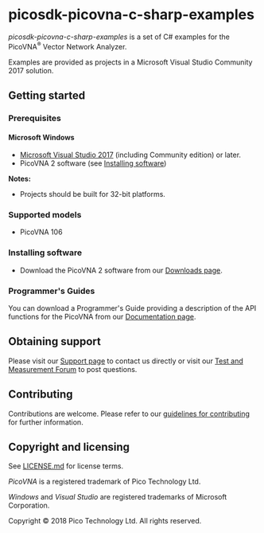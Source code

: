 # picosdk-picovna-c-sharp-examples

*picosdk-picovna-c-sharp-examples* is a set of C# examples for the PicoVNA<sup>®</sup> Vector Network Analyzer.

Examples are provided as projects in a Microsoft Visual Studio Community 2017 solution.

## Getting started

### Prerequisites

#### Microsoft Windows

* [Microsoft Visual Studio 2017](https://www.visualstudio.com/) (including Community edition) or later.  
* PicoVNA 2 software (see [Installing software](#installing-software))

**Notes:**

* Projects should be built for 32-bit platforms.

### Supported models

* PicoVNA 106

### Installing software

* Download the PicoVNA 2 software from our [Downloads page](https://www.picotech.com/downloads).

### Programmer's Guides

You can download a Programmer's Guide providing a description of the API functions for the PicoVNA from our [Documentation page](https://www.picotech.com/library/documentation).

## Obtaining support

Please visit our [Support page](https://www.picotech.com/tech-support) to contact us directly or visit our [Test and Measurement Forum](https://www.picotech.com/support/forum23.html) to post questions. 

## Contributing

Contributions are welcome. Please refer to our [guidelines for contributing](.github/CONTRIBUTING.md) for further information.

## Copyright and licensing

See [LICENSE.md](LICENSE.md) for license terms. 

*PicoVNA* is a registered trademark of Pico Technology Ltd.  

*Windows* and *Visual Studio* are registered trademarks of Microsoft Corporation.

Copyright © 2018 Pico Technology Ltd. All rights reserved.
